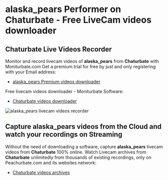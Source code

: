# alaska_pears Performer on Chaturbate - Free LiveCam videos downloader

## Chaturbate Live Videos Recorder

Monitor and record livecam videos of **alaska_pears** from **Chaturbate** with Moniturbate.com
Get a premium trial for free by just and only registering with your Email address:
* [alaska_pears Premium videos downloader](https://moniturbate.com/request-demo-licence-key.html)

Free livecam videos downloader - Moniturbate Software:
* [Chaturbate videos downloader](https://moniturbate.com/moniturbate-download-software.html)

![alaska_pears livecam videos recorder](https://peachurnet.com/templates/moniturbate-software.png)


## Capture alaska_pears videos from the Cloud and watch your recordings on Streaming

Without the need of downloading a software, capture **alaska_pears** livecam videos from **Chaturbate** 100% online.
Watch Livecam archives from **Chaturbate** unlimitedly from thousands of existing recordings, only on Peachurbate.com and its websites network:
* [Chaturbate videos archives](https://peachurnet.com/)